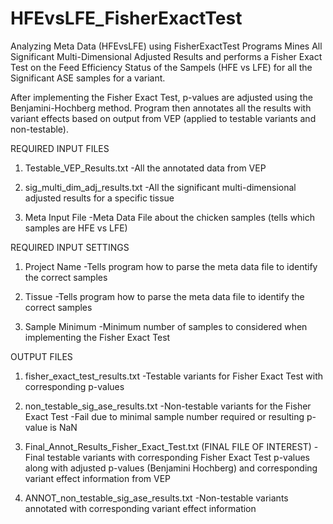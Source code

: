 # HFEvsLFE_FisherExactTest
Analyzing Meta Data (HFEvsLFE) using FisherExactTest
Programs Mines All Significant Multi-Dimensional Adjusted Results
and performs a Fisher Exact Test on the Feed Efficiency
Status of the Sampels (HFE vs LFE) for all the Significant ASE samples
for a variant.

After implementing the Fisher Exact Test, p-values are adjusted using
the Benjamini-Hochberg method. Program then annotates all the results
with variant effects based on output from VEP (applied to testable
variants and non-testable). 


REQUIRED INPUT FILES

1. Testable_VEP_Results.txt
-All the annotated data from VEP

2. sig_multi_dim_adj_results.txt
-All the significant multi-dimensional adjusted results for a specific tissue

3. Meta Input File
-Meta Data File about the chicken samples (tells which samples are HFE vs LFE)

REQUIRED INPUT SETTINGS

1. Project Name
-Tells program how to parse the meta data file to identify the correct samples

2. Tissue
-Tells program how to parse the meta data file to identify the correct samples

3. Sample Minimum
-Minimum number of samples to considered when implementing the Fisher Exact Test 

OUTPUT FILES

1. fisher_exact_test_results.txt
-Testable variants for Fisher Exact Test with corresponding p-values

2. non_testable_sig_ase_results.txt
-Non-testable variants for the Fisher Exact Test
-Fail due to minimal sample number required or resulting p-value is NaN

3. Final_Annot_Results_Fisher_Exact_Test.txt (FINAL FILE OF INTEREST)
-Final testable variants with corresponding Fisher Exact Test p-values along with adjusted p-values (Benjamini Hochberg)
and corresponding variant effect information from VEP

4. ANNOT_non_testable_sig_ase_results.txt
-Non-testable variants annotated with corresponding variant effect information 
